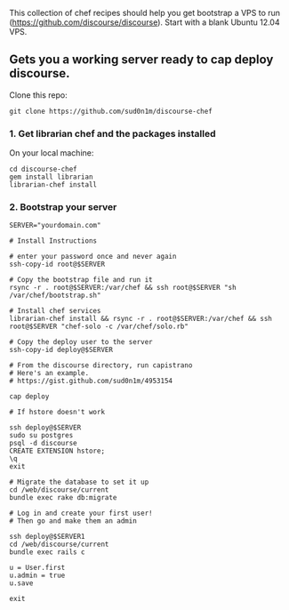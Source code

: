 This collection of chef recipes should help you get bootstrap a VPS to run (https://github.com/discourse/discourse). Start with a blank Ubuntu 12.04 VPS.

## Gets you a working server ready to cap deploy discourse.

Clone this repo:

    git clone https://github.com/sud0n1m/discourse-chef

### 1. Get librarian chef and the packages installed

On your local machine:

    cd discourse-chef
    gem install librarian
    librarian-chef install

### 2. Bootstrap your server

    SERVER="yourdomain.com"

    # Install Instructions

    # enter your password once and never again
    ssh-copy-id root@$SERVER

    # Copy the bootstrap file and run it
    rsync -r . root@$SERVER:/var/chef && ssh root@$SERVER "sh /var/chef/bootstrap.sh"

    # Install chef services
    librarian-chef install && rsync -r . root@$SERVER:/var/chef && ssh root@$SERVER "chef-solo -c /var/chef/solo.rb"

    # Copy the deploy user to the server
    ssh-copy-id deploy@$SERVER

    # From the discourse directory, run capistrano
    # Here's an example.
    # https://gist.github.com/sud0n1m/4953154

    cap deploy 

    # If hstore doesn't work

    ssh deploy@$SERVER
    sudo su postgres
    psql -d discourse
    CREATE EXTENSION hstore;
    \q
    exit

    # Migrate the database to set it up
    cd /web/discourse/current
    bundle exec rake db:migrate

    # Log in and create your first user!
    # Then go and make them an admin

    ssh deploy@$SERVER1
    cd /web/discourse/current
    bundle exec rails c

    u = User.first
    u.admin = true
    u.save

    exit
